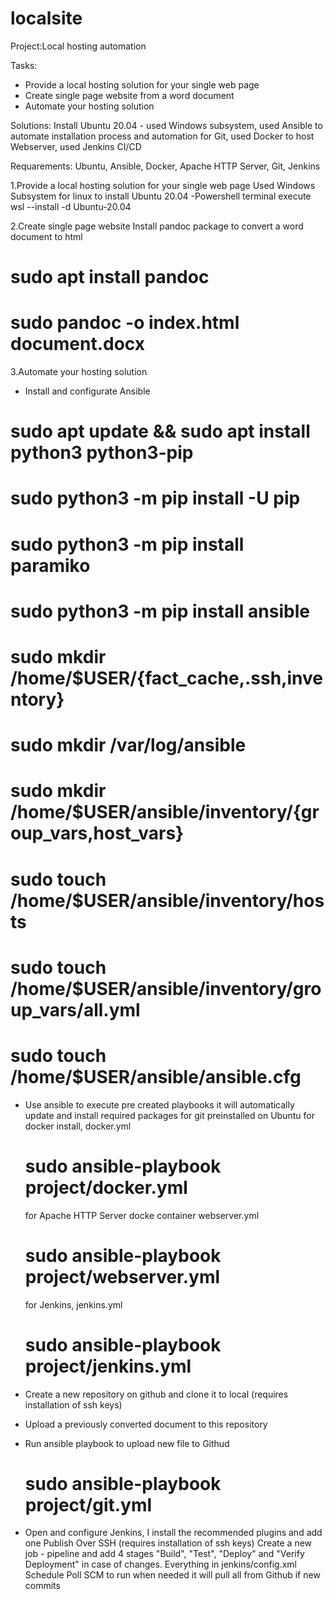 # localsite
Project:Local hosting automation

Tasks:
- Provide a local hosting solution for your single web page
- Create single page website from a word document 
- Automate your hosting solution

Solutions:
Install Ubuntu 20.04 - used Windows subsystem, used Ansible to automate installation process and automation for Git, used Docker to host Webserver, used Jenkins CI/CD 

Requarements:
Ubuntu, Ansible, Docker, Apache HTTP Server, Git, Jenkins


1.Provide a local hosting solution for your single web page
  Used Windows Subsystem for linux to install Ubuntu 20.04
  -Powershell terminal execute wsl --install -d Ubuntu-20.04

2.Create single page website
  Install pandoc package to convert a word document to html
  # sudo apt install pandoc
  # sudo pandoc -o index.html document.docx

3.Automate your hosting solution
  - Install and configurate Ansible
  # sudo apt update && sudo apt install python3 python3-pip
  # sudo python3 -m pip install -U pip
  # sudo python3 -m pip install paramiko
  # sudo python3 -m pip install ansible
  # sudo mkdir /home/$USER/{fact_cache,.ssh,inventory}
  # sudo mkdir /var/log/ansible
  # sudo mkdir /home/$USER/ansible/inventory/{group_vars,host_vars}
  # sudo touch /home/$USER/ansible/inventory/hosts
  # sudo touch /home/$USER/ansible/inventory/group_vars/all.yml
  # sudo touch /home/$USER/ansible/ansible.cfg
  
  - Use ansible to execute pre created playbooks it will automatically update and install required packages
    for git preinstalled on Ubuntu
    for docker install, docker.yml
    # sudo ansible-playbook project/docker.yml
    for Apache HTTP Server docke container webserver.yml
    # sudo ansible-playbook project/webserver.yml
    for Jenkins, jenkins.yml
    # sudo ansible-playbook project/jenkins.yml
  
  - Create a new repository on github and clone it to local (requires installation of ssh keys)
  - Upload a previously converted document to this repository
  - Run ansible playbook to upload new file to Githud
    # sudo ansible-playbook project/git.yml
  
  - Open and configure Jenkins, I install the recommended plugins and add one Publish Over SSH (requires installation of ssh keys)
    Create a new job - pipeline and add 4 stages "Build", "Test", "Deploy" and "Verify Deployment" in case of changes. Everything in jenkins/config.xml
    Schedule Poll SCM to run when needed it will pull all from Github if new commits
        
  
  
